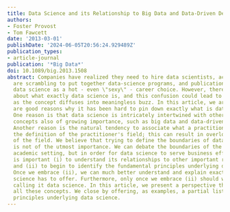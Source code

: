 ```yaml
---
title: Data Science and its Relationship to Big Data and Data-Driven Decision Making
authors:
- Foster Provost
- Tom Fawcett
date: '2013-03-01'
publishDate: '2024-06-05T20:56:24.929489Z'
publication_types:
- article-journal
publication: '*Big Data*'
doi: 10.1089/big.2013.1508
abstract: Companies have realized they need to hire data scientists, academic institutions
  are scrambling to put together data-science programs, and publications are touting
  data science as a hot - even \"sexy\" - career choice. However, there is confusion
  about what exactly data science is, and this confusion could lead to disillusionment
  as the concept diffuses into meaningless buzz. In this article, we argue that there
  are good reasons why it has been hard to pin down exactly what is data science.
  One reason is that data science is intricately intertwined with other important
  concepts also of growing importance, such as big data and data-driven decision making.
  Another reason is the natural tendency to associate what a practitioner does with
  the definition of the practitioner's field; this can result in overlooking the fundamentals
  of the field. We believe that trying to define the boundaries of data science precisely
  is not of the utmost importance. We can debate the boundaries of the field in an
  academic setting, but in order for data science to serve business effectively, it
  is important (i) to understand its relationships to other important related concepts,
  and (ii) to begin to identify the fundamental principles underlying data science.
  Once we embrace (ii), we can much better understand and explain exactly what data
  science has to offer. Furthermore, only once we embrace (ii) should we be comfortable
  calling it data science. In this article, we present a perspective that addresses
  all these concepts. We close by offering, as examples, a partial list of fundamental
  principles underlying data science.
---
```

